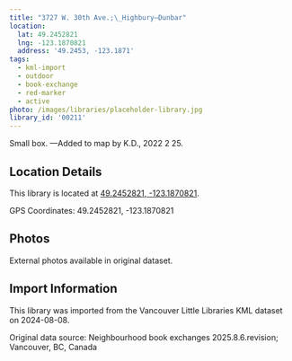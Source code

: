 ```yaml
---
title: "3727 W. 30th Ave.;\_Highbury—Dunbar"
location:
  lat: 49.2452821
  lng: -123.1870821
  address: '49.2453, -123.1871'
tags:
  - kml-import
  - outdoor
  - book-exchange
  - red-marker
  - active
photo: /images/libraries/placeholder-library.jpg
library_id: '00211'
---
```

Small box.
—Added to map by K.D., 2022 2 25.  

## Location Details

This library is located at [49.2452821, -123.1870821](https://www.google.com/maps?q=49.2452821,-123.1870821).

GPS Coordinates: 49.2452821, -123.1870821

## Photos

External photos available in original dataset.

## Import Information

This library was imported from the Vancouver Little Libraries KML dataset on 2024-08-08.

Original data source: Neighbourhood book exchanges 2025.8.6.revision; Vancouver, BC, Canada
